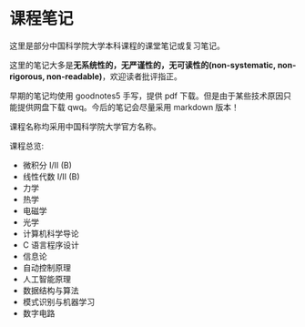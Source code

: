 # 课程笔记

这里是部分中国科学院大学本科课程的课堂笔记或复习笔记。

这里的笔记大多是**无系统性的，无严谨性的，无可读性的(non-systematic, non-rigorous, non-readable)**，欢迎读者批评指正。

早期的笔记均使用 goodnotes5 手写，提供 pdf 下载。但是由于某些技术原因只能提供网盘下载 qwq。今后的笔记会尽量采用 markdown 版本！

课程名称均采用中国科学院大学官方名称。

课程总览:

- 微积分 I/II (B)
- 线性代数 I/II (B)
- 力学
- 热学
- 电磁学
- 光学
- 计算机科学导论
- C 语言程序设计
- 信息论
- 自动控制原理
- 人工智能原理
- 数据结构与算法
- 模式识别与机器学习
- 数字电路
